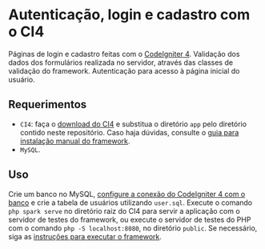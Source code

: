 # Autenticação, login e cadastro com o CI4
Páginas de login e cadastro feitas com o [CodeIgniter 4](https://codeigniter.com/user_guide/intro/index.html). Validação dos dados dos formulários realizada no servidor, através das classes de validação do framework. Autenticação para acesso à página inicial do usuário.
## Requerimentos
- `CI4`: faça o [download do CI4](https://github.com/CodeIgniter4/framework/releases/tag/v4.2.10) e substitua o diretório `app` pelo diretório contido neste repositório. Caso haja dúvidas, consulte o [guia para instalação manual do framework](https://codeigniter.com/user_guide/installation/installing_manual.html).
- `MySQL`.
## Uso
Crie um banco no MySQL, [configure a conexão do CodeIgniter 4 com o banco](https://www.codeigniter.com/user_guide/database/configuration.html) e crie a tabela de usuários utilizando `user.sql`. Execute o comando `php spark serve` no diretório raiz do CI4 para servir a aplicação com o servidor de testes do framework, ou execute o servidor de testes do PHP com o comando `php -S localhost:8080`, no diretório `public`. Se necessário, siga as [instruções para executar o framework](https://codeigniter4.github.io/userguide/installation/running.html).
